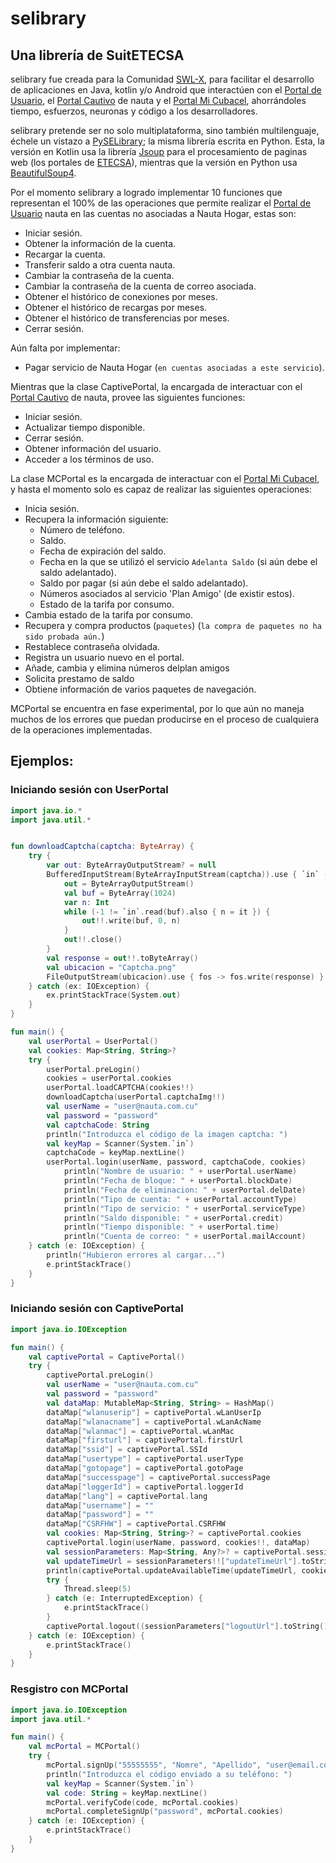 selibrary
=========
## Una librería de SuitETECSA

selibrary fue creada para la Comunidad [SWL-X](https://swlx.info), para facilitar el desarrollo de
aplicaciones en Java, kotlin y/o Android que interactúen con el [Portal de Usuario](https://www.portal.nauta.cu/), el
[Portal Cautivo](https://secure.etecsa.net:8443/) de nauta y el [Portal Mi Cubacel](https://mi.cubacel.net),
ahorrándoles tiempo, esfuerzos, neuronas y código a los desarrolladores.
 
selibrary pretende ser no solo multiplataforma, sino también multilenguaje, échele un vistazo a
[PySELibrary](https://github.com/marilasoft/PySELibrary/); la misma librería escrita en Python.
Esta, la versión en Kotlin usa la librería [Jsoup](https://jsoup.org/) para el procesamiento de paginas web (los portales
de [ETECSA](http://www.etecsa.cu)), mientras que la versión en Python usa
[BeautifulSoup4](http://www.crummy.com/software/BeautifulSoup/bs4/).

Por el momento selibrary a logrado implementar 10 funciones que representan el 100% de
las operaciones que permite realizar el [Portal de Usuario](https://www.portal.nauta.cu/) nauta en las cuentas no
asociadas a Nauta Hogar, estas son:
* Iniciar sesión.
* Obtener la información de la cuenta.
* Recargar la cuenta.
* Transferir saldo a otra cuenta nauta.
* Cambiar la contraseña de la cuenta.
* Cambiar la contraseña de la cuenta de correo asociada.
* Obtener el histórico de conexiones por meses.
* Obtener el histórico de recargas por meses.
* Obtener el histórico de transferencias por meses.
* Cerrar sesión.

Aún falta por implementar:
* Pagar servicio de Nauta Hogar (`en cuentas asociadas a este servicio`).

Mientras que la clase CaptivePortal, la encargada de interactuar con el 
[Portal Cautivo](https://secure.etecsa.net:8443/) de nauta, provee las siguientes funciones:
* Iniciar sesión.
* Actualizar tiempo disponible.
* Cerrar sesión.
* Obtener información del usuario.
* Acceder a los términos de uso.

La clase MCPortal es la encargada de interactuar con el [Portal Mi Cubacel](https://mi.cubacel.net),
y hasta el momento solo es capaz de realizar las siguientes operaciones:
* Inicia sesión.
* Recupera la información siguiente:
    * Número de teléfono.
    * Saldo.
    * Fecha de expiración del saldo.
    * Fecha en la que se utilizó el servicio `Adelanta Saldo` (si aún debe el saldo adelantado).
    * Saldo por pagar (si aún debe el saldo adelantado).
    * Números asociados al servicio 'Plan Amigo' (de existir estos).
    * Estado de la tarifa por consumo.
* Cambia estado de la tarifa por consumo.
* Recupera y compra productos (`paquetes`) (`la compra de paquetes no ha sido probada aún.`)
* Restablece contraseña olvidada.
* Registra un usuario nuevo en el portal.
* Añade, cambia y elimina números delplan amigos
* Solicita prestamo de saldo
* Obtiene información de varios paquetes de navegación.

MCPortal se encuentra en fase experimental, por lo que aún no maneja muchos de los errores que puedan
producirse en el proceso de cualquiera de la operaciones implementadas.


## Ejemplos:

### Iniciando sesión con UserPortal

```kotlin
import java.io.*
import java.util.*


fun downloadCaptcha(captcha: ByteArray) {
    try {
        var out: ByteArrayOutputStream? = null
        BufferedInputStream(ByteArrayInputStream(captcha)).use { `in` ->
            out = ByteArrayOutputStream()
            val buf = ByteArray(1024)
            var n: Int
            while (-1 != `in`.read(buf).also { n = it }) {
                out!!.write(buf, 0, n)
            }
            out!!.close()
        }
        val response = out!!.toByteArray()
        val ubicacion = "Captcha.png"
        FileOutputStream(ubicacion).use { fos -> fos.write(response) }
    } catch (ex: IOException) {
        ex.printStackTrace(System.out)
    }
}

fun main() {
    val userPortal = UserPortal()
    val cookies: Map<String, String>?
    try {
        userPortal.preLogin()
        cookies = userPortal.cookies
        userPortal.loadCAPTCHA(cookies!!)
        downloadCaptcha(userPortal.captchaImg!!)
        val userName = "user@nauta.com.cu"
        val password = "password"
        val captchaCode: String
        println("Introduzca el código de la imagen captcha: ")
        val keyMap = Scanner(System.`in`)
        captchaCode = keyMap.nextLine()
        userPortal.login(userName, password, captchaCode, cookies)
            println("Nombre de usuario: " + userPortal.userName)
            println("Fecha de bloque: " + userPortal.blockDate)
            println("Fecha de eliminacion: " + userPortal.delDate)
            println("Tipo de cuenta: " + userPortal.accountType)
            println("Tipo de servicio: " + userPortal.serviceType)
            println("Saldo disponible: " + userPortal.credit)
            println("Tiempo disponible: " + userPortal.time)
            println("Cuenta de correo: " + userPortal.mailAccount)
    } catch (e: IOException) {
        println("Hubieron errores al cargar...")
        e.printStackTrace()
    }
}
```

### Iniciando sesión con CaptivePortal

```kotlin
import java.io.IOException

fun main() {
    val captivePortal = CaptivePortal()
    try {
        captivePortal.preLogin()
        val userName = "user@nauta.com.cu"
        val password = "password"
        val dataMap: MutableMap<String, String> = HashMap()
        dataMap["wlanuserip"] = captivePortal.wLanUserIp
        dataMap["wlanacname"] = captivePortal.wLanAcName
        dataMap["wlanmac"] = captivePortal.wLanMac
        dataMap["firsturl"] = captivePortal.firstUrl
        dataMap["ssid"] = captivePortal.SSId
        dataMap["usertype"] = captivePortal.userType
        dataMap["gotopage"] = captivePortal.gotoPage
        dataMap["successpage"] = captivePortal.successPage
        dataMap["loggerId"] = captivePortal.loggerId
        dataMap["lang"] = captivePortal.lang
        dataMap["username"] = ""
        dataMap["password"] = ""
        dataMap["CSRFHW"] = captivePortal.CSRFHW
        val cookies: Map<String, String>? = captivePortal.cookies
        captivePortal.login(userName, password, cookies!!, dataMap)
        val sessionParameters: Map<String, Any?>? = captivePortal.sessionParameters
        val updateTimeUrl = sessionParameters!!["updateTimeUrl"].toString()
        println(captivePortal.updateAvailableTime(updateTimeUrl, cookies))
        try {
            Thread.sleep(5)
        } catch (e: InterruptedException) {
            e.printStackTrace()
        }
        captivePortal.logout((sessionParameters["logoutUrl"].toString()), cookies)
    } catch (e: IOException) {
        e.printStackTrace()
    }
}
```

### Resgistro con MCPortal

```kotlin
import java.io.IOException
import java.util.*

fun main() {
    val mcPortal = MCPortal()
    try {
        mcPortal.signUp("55555555", "Nomre", "Apellido", "user@email.com")
        println("Introduzca el código enviado a su teléfono: ")
        val keyMap = Scanner(System.`in`)
        val code: String = keyMap.nextLine()
        mcPortal.verifyCode(code, mcPortal.cookies)
        mcPortal.completeSignUp("password", mcPortal.cookies)
    } catch (e: IOException) {
        e.printStackTrace()
    }
}
```
